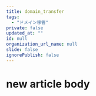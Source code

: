 ```yaml
---
title: domain_transfer
tags:
  - "ドメイン移管"
private: false
updated_at: ""
id: null
organization_url_name: null
slide: false
ignorePublish: false
---
```


# new article body

